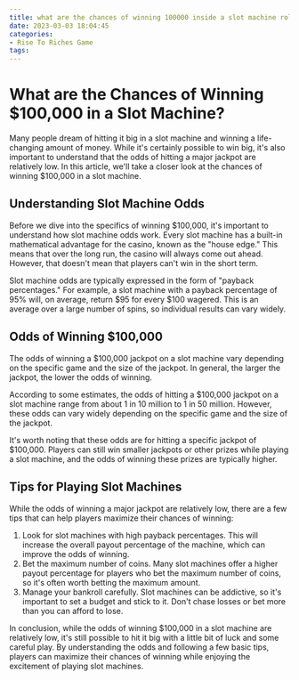 ```yaml
---
title: what are the chances of winning 100000 inside a slot machine rollbit casino
date: 2023-03-03 18:04:45
categories:
- Rise To Riches Game
tags:
---
```

# What are the Chances of Winning $100,000 in a Slot Machine?

Many people dream of hitting it big in a slot machine and winning a life-changing amount of money. While it's certainly possible to win big, it's also important to understand that the odds of hitting a major jackpot are relatively low. In this article, we'll take a closer look at the chances of winning $100,000 in a slot machine.

## Understanding Slot Machine Odds

Before we dive into the specifics of winning $100,000, it's important to understand how slot machine odds work. Every slot machine has a built-in mathematical advantage for the casino, known as the "house edge." This means that over the long run, the casino will always come out ahead. However, that doesn't mean that players can't win in the short term.

Slot machine odds are typically expressed in the form of "payback percentages." For example, a slot machine with a payback percentage of 95% will, on average, return $95 for every $100 wagered. This is an average over a large number of spins, so individual results can vary widely. 

## Odds of Winning $100,000

The odds of winning a $100,000 jackpot on a slot machine vary depending on the specific game and the size of the jackpot. In general, the larger the jackpot, the lower the odds of winning. 

According to some estimates, the odds of hitting a $100,000 jackpot on a slot machine range from about 1 in 10 million to 1 in 50 million. However, these odds can vary widely depending on the specific game and the size of the jackpot.

It's worth noting that these odds are for hitting a specific jackpot of $100,000. Players can still win smaller jackpots or other prizes while playing a slot machine, and the odds of winning these prizes are typically higher.

## Tips for Playing Slot Machines

While the odds of winning a major jackpot are relatively low, there are a few tips that can help players maximize their chances of winning:

1. Look for slot machines with high payback percentages. This will increase the overall payout percentage of the machine, which can improve the odds of winning.
2. Bet the maximum number of coins. Many slot machines offer a higher payout percentage for players who bet the maximum number of coins, so it's often worth betting the maximum amount.
3. Manage your bankroll carefully. Slot machines can be addictive, so it's important to set a budget and stick to it. Don't chase losses or bet more than you can afford to lose.

In conclusion, while the odds of winning $100,000 in a slot machine are relatively low, it's still possible to hit it big with a little bit of luck and some careful play. By understanding the odds and following a few basic tips, players can maximize their chances of winning while enjoying the excitement of playing slot machines.